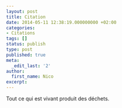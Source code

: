 ```yaml
---
layout: post
title: Citation
date: 2014-05-11 12:38:19.000000000 +02:00
categories:
- Citations
tags: []
status: publish
type: post
published: true
meta:
  _edit_last: '2'
author:
  first_name: Nico
excerpt:
---
```

<p>Tout ce qui est vivant produit des déchets.</p>
<p>&nbsp;</p>
